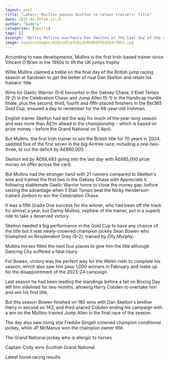 ```yaml
---
layout: post
title: "Latest: Mullins passes Skelton to retain trainers' title"
date: 2025-04-26T16:13:25
author: "badely"
categories: [Sports]
tags: []
excerpt: "Willie Mullins overhauls Dan Skelton on the last day of the season to retain the British jump racing trainers' title."
image: assets/images/42dced7cef15c3e95d82975332dcf853.jpg
---
```


According to new developments, Mullins is the first Irish-based trainer since Vincent O'Brien in the 1950s to lift the UK jumps trophy

Willie Mullins claimed a treble on the final day of the British jump racing season at Sandown to get the better of rival Dan Skelton and retain his trainers' title.

Wins for Gaelic Warrior (5-6 favourite) in the Oaksey Chase, Il Etait Temps (9-2) in the Celebration Chase and Jump Allen (5-1) in the Handicap Hurdle finale, plus the second, third, fourth and fifth-placed finishers in the Bet365 Gold Cup, ensured a day to remember for the 68-year-old Irishman.

English trainer Skelton had led the way for much of the year-long season and was more than Â£1m ahead in the championship - which is based on prize money - before the Grand National on 5 April.

But Mullins, the first Irish trainer to win the British title for 70 years in 2024, saddled five of the first seven in the big Aintree race, including a one-two-three, to cut the deficit by Â£860,000.

Skelton led by Â£68,483 going into the last day with Â£685,000 prize money on offer across the card.

But Mullins had the stronger hand with 21 runners compared to Skelton's nine and trained the first two in the Oaksey Chase with Appreciate It following stablemate Gaelic Warrior home to close the money gap, before seizing the advantage when Il Etait Temps beat the Nicky Henderson-trained Jonbon to win the Celebration Chase.

It was a fifth Grade One success for the winner, who had been off the track for almost a year, but Danny Mullins, nephew of the trainer, put in a superb ride to take a deserved victory.

Skelton needed a big performance in the Gold Cup to have any chance of the title but it was newly-crowned champion jockey Sean Bowen who triumphed on Resplendent Grey (9-2), trained by Olly Murphy.

Mullins horses filled the next four places to give him the title although Dancing City suffered a fatal injury.

For Bowen, victory was the perfect way for the Welsh rider to complete his season, which also saw him pass 1,000 winners in February and make up for the disappointment of the 2023-24 campaign.

Last season he had been leading the standings before a fall on Boxing Day left him sidelined for two months, allowing Harry Cobden to overtake him and win his first title.

But this season Bowen finished on 180 wins with Dan Skelton's brother Harry in second on 143, and third-placed Cobden ending his campaign with a win on the Mullins-trained Jump Allen in the final race of the season.

The day also saw rising star Freddie Gingell crowned champion conditional jockey, while JP McManus won the champion owner title.

The Grand National jockey who is allergic to horses 

Captain Cody wins Scottish Grand National

Latest horse racing results


